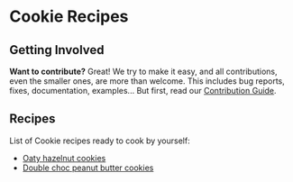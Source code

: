 # Cookie Recipes

## Getting Involved

**Want to contribute?** Great! We try to make it easy, and all contributions, even
the smaller ones, are more than welcome. This includes bug reports, fixes, documentation, examples...
But first, read our [Contribution Guide](./CONTRIBUTING.md).

## Recipes

List of Cookie recipes ready to cook by yourself:

- [Oaty hazelnut cookies](./recipes/Oaty-hazelnut-cookies.md)
- [Double choc peanut butter cookies](./recipes/Double-choc-peanut-butter-cookies.md)
